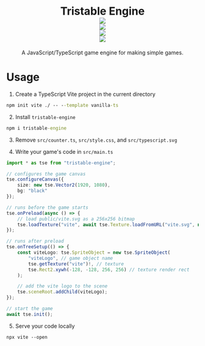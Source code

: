<h1 align="center">
  Tristable Engine
  <br>
  <a href="https://www.npmjs.com/package/tristable-engine">
    <img src="https://img.shields.io/bundlephobia/min/tristable-engine?label=minified%20size&logo=npm&style=for-the-badge">
  </a>
  <br>
  <a href="https://www.npmjs.com/package/tristable-engine">
    <img src="https://img.shields.io/npm/dt/tristable-engine?style=for-the-badge&logo=npm">
  </a>
  <br>
  <a href="https://www.npmjs.com/package/tristable-engine">
    <img src="https://img.shields.io/npm/v/tristable-engine?label=version&logo=npm&style=for-the-badge">
  </a>
  <br>
  <a href="https://tristable.github.io/tristable-engine">
    <img src="https://img.shields.io/badge/📖-Documentation-orange?style=for-the-badge">
  </a>
</h1>
<p align="center">
  A JavaScript/TypeScript game engine for making simple games.
</p>

# Usage

1. Create a TypeScript Vite project in the current directory
```cmd
npm init vite ./ -- --template vanilla-ts
```
2. Install `tristable-engine`
```cmd
npm i tristable-engine
```
3. Remove `src/counter.ts`, `src/style.css`, and `src/typescript.svg`

4. Write your game's code in `src/main.ts`
```ts
import * as tse from "tristable-engine";

// configures the game canvas
tse.configureCanvas({
    size: new tse.Vector2(1920, 1080),
    bg: "black"
});

// runs before the game starts
tse.onPreload(async () => {
    // load public/vite.svg as a 256x256 bitmap
    tse.loadTexture("vite", await tse.Texture.loadFromURL("vite.svg", new tse.Vector2(256, 256)));
});

// runs after preload
tse.onTreeSetup(() => {
    const viteLogo: tse.SpriteObject = new tse.SpriteObject(
        "viteLogo", // game object name
        tse.getTexture("vite")!, // texture
        tse.Rect2.xywh(-128, -128, 256, 256) // texture render rect
    );

    // add the vite logo to the scene
    tse.sceneRoot.addChild(viteLogo);
});

// start the game
await tse.init();
```
5. Serve your code locally
```
npx vite --open
```
